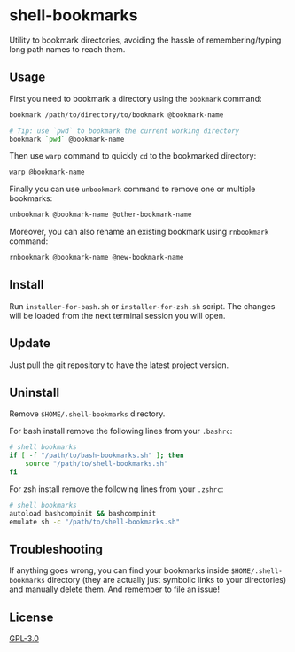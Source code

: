 # shell-bookmarks

Utility to bookmark directories, avoiding the hassle of remembering/typing long path names to reach them.

## Usage

First you need to bookmark a directory using the `bookmark` command:

```bash
bookmark /path/to/directory/to/bookmark @bookmark-name

# Tip: use `pwd` to bookmark the current working directory
bookmark `pwd` @bookmark-name
```

Then use `warp` command to quickly `cd` to the bookmarked directory:

```bash
warp @bookmark-name
```

Finally you can use `unbookmark` command to remove one or multiple bookmarks:

```bash
unbookmark @bookmark-name @other-bookmark-name
```

Moreover, you can also rename an existing bookmark using `rnbookmark` command:

```bash
rnbookmark @bookmark-name @new-bookmark-name
```

## Install

Run `installer-for-bash.sh` or `installer-for-zsh.sh` script. The changes will be loaded from the next terminal session you will open.

## Update

Just pull the git repository to have the latest project version.

## Uninstall

Remove `$HOME/.shell-bookmarks` directory.

For bash install remove the following lines from your `.bashrc`:

```bash
# shell bookmarks
if [ -f "/path/to/bash-bookmarks.sh" ]; then
    source "/path/to/shell-bookmarks.sh"
fi
```

For zsh install remove the following lines from your `.zshrc`:

```bash
# shell bookmarks
autoload bashcompinit && bashcompinit
emulate sh -c "/path/to/shell-bookmarks.sh"
```

## Troubleshooting

If anything goes wrong, you can find your bookmarks inside `$HOME/.shell-bookmarks` directory (they are actually just symbolic links to your directories) and manually delete them. And remember to file an issue!

## License

[GPL-3.0](LICENSE)

